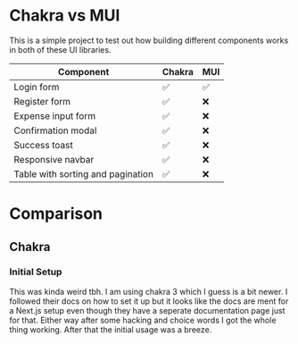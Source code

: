 # Chakra vs MUI

This is a simple project to test out how building different components works in
both of these UI libraries.

| Component                         | Chakra | MUI  |
|-----------------------------------|--------|------|
| Login form                        |   ✅   |  ✅  |
| Register form                     |   ✅   |  ❌  |
| Expense input form                |   ✅   |  ❌  |
| Confirmation modal                |   ✅   |  ❌  |
| Success toast                     |   ✅   |  ❌  |
| Responsive navbar                 |   ✅   |  ❌  |
| Table with sorting and pagination |   ✅   |  ❌  |


# Comparison

## Chakra

### Initial Setup
This was kinda weird tbh. I am using chakra 3 which I guess is a bit newer. I
followed their docs on how to set it up but it looks like the docs are ment for
a Next.js setup even though they have a seperate documentation page just for that.
Either way after some hacking and choice words I got the whole thing working.
After that the initial usage was a breeze.
